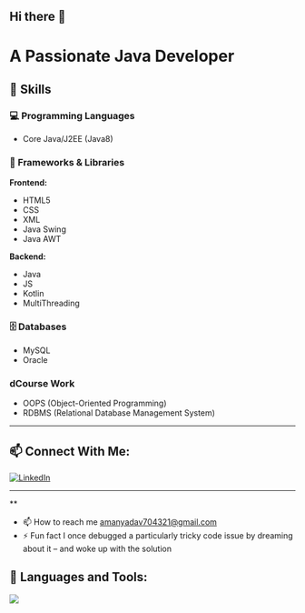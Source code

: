 ## Hi there 👋

# A Passionate Java Developer

## 🧠 Skills
### 💻 Programming Languages
- Core Java/J2EE (Java8)

### 🧰 Frameworks & Libraries
**Frontend:**
- HTML5
- CSS
- XML
- Java Swing
- Java AWT
  
**Backend:**
- Java
- JS
- Kotlin
- MultiThreading

### 🗄️ Databases
- MySQL
- Oracle

### dCourse Work
- OOPS (Object-Oriented Programming)
- RDBMS (Relational Database Management System)
---

## 📫 Connect With Me:
[![LinkedIn](https://linkedin.com/in/your-profile)](https://www.linkedin.com/in/aman-yadav-a098b3339?utm_source=share&utm_campaign=share_via&utm_content=profile&utm_medium=android_app )

---

**
- 📫 How to reach me amanyadav704321@gmail.com
- ⚡ Fun fact I once debugged a particularly tricky code issue by dreaming about it – and woke up with the solution

## 🔧 Languages and Tools:
<p>
  <img src="https://skillicons.dev/icons?i=java,html,css,js,mysql,git" />
</p>
